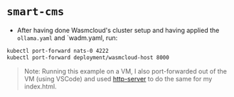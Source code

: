# `smart-cms`

- After having done Wasmcloud's cluster setup and having applied the `ollama.yaml` and `wadm.yaml, run:

```sh
kubectl port-forward nats-0 4222
kubectl port-forward deployment/wasmcloud-host 8000
```

> Note: Running this example on a VM, I also port-forwarded out of the VM (using VSCode) and used [http-server](https://crates.io/crates/http-server) to do the same for my index.html.